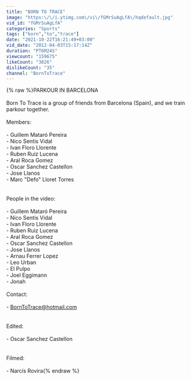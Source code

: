 ```yaml
---
title: "BORN TO TRACE"
image: "https:\/\/i.ytimg.com\/vi\/fGMrSuAgLfA\/hqdefault.jpg"
vid_id: "fGMrSuAgLfA"
categories: "Sports"
tags: ["born","to","trace"]
date: "2021-10-22T16:21:49+03:00"
vid_date: "2012-04-03T15:17:14Z"
duration: "PT6M24S"
viewcount: "159675"
likeCount: "3826"
dislikeCount: "35"
channel: "BornToTrace"
---
```

{% raw %}PARKOUR IN BARCELONA<br /><br />Born To Trace is a group of friends from Barcelona (Spain), and we train parkour together.<br /><br />Members:<br /><br />- Guillem Mataró Pereira<br />- Nico Sentis Vidal<br />- Ivan Floro Llorente<br />- Ruben Ruiz Lucena<br />- Aral Roca Gomez<br />- Oscar Sanchez Castellon<br />- Jose Llanos<br />- Marc &quot;Defo&quot; Lloret Torres<br /><br /><br />People in the video:<br /><br />- Guillem Mataró Pereira<br />- Nico Sentis Vidal<br />- Ivan Floro Llorente<br />- Ruben Ruiz Lucena<br />- Aral Roca Gomez<br />- Oscar Sanchez Castellon<br />- Jose Llanos<br />- Arnau Ferrer Lopez<br />- Leo Urban<br />- El Pulpo<br />- Joel Eggimann<br />- Jonah<br /><br />Contact:<br /><br />- BornToTrace@hotmail.com<br /><br /><br />Edited: <br /><br />- Oscar Sanchez Castellon<br /><br /><br />Filmed: <br /><br />- Narcís Rovira{% endraw %}
